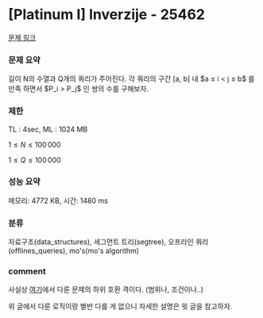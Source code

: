 
# [Platinum I] Inverzije - 25462

[문제 링크](https://www.acmicpc.net/problem/25462)

### 문제 요약

<p> 길이 N의 수열과 Q개의 쿼리가 주어진다. 각 쿼리의 구간 [a, b] 내 $a ≤ i < j ≤ b$ 를 만족 하면서 $P_i > P_j$ 인 쌍의 수를 구해보자. </p>

### 제한

TL : 4sec, ML : 1024 MB

$1 ≤ N ≤ 100\,000$

$1 ≤ Q ≤ 100\,000$

### 성능 요약

메모리: 4772 KB, 시간: 1480 ms

### 분류

자료구조(data_structures), 세그먼트 트리(segtree), 오프라인 쿼리(offlines_queries), mo's(mo's algorithm)

### comment

  사실상 [여기](https://github.com/pill27211/Baekjoon/tree/main/Platinum/Data%20Structure/16979_%EC%88%98%EC%97%B4%EA%B3%BC%20%EC%BF%BC%EB%A6%AC%2023)에서 다룬 문제의 하위 호환
  격이다. (범위나, 조건이나..)
  
  위 글에서 다룬 로직이랑 별반 다를 게 없으니 자세한 설명은 윗 글을 참고하자.
